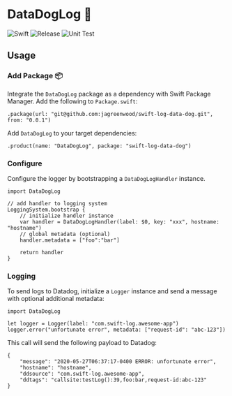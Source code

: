 # DataDogLog 🐶

![Swift](https://img.shields.io/badge/Swift-5.2-orange.svg)
![Release](https://img.shields.io/github/v/tag/jagreenwood/swift-log-data-dog?label=release&logo=github)
![Unit Test](https://github.com/jagreenwood/swift-log-data-dog/workflows/Unit%20Test/badge.svg)

## Usage

###  Add Package 📦
Integrate the `DataDogLog` package as a dependency with Swift Package Manager. Add the following to `Package.swift`:

```
.package(url: "git@github.com:jagreenwood/swift-log-data-dog.git", from: "0.0.1")
```

Add `DataDogLog`  to your target dependencies:

```
.product(name: "DataDogLog", package: "swift-log-data-dog")
```

### Configure

Configure the logger by bootstrapping a `DataDogLogHandler` instance.

```
import DataDogLog

// add handler to logging system
LoggingSystem.bootstrap {
    // initialize handler instance
    var handler = DataDogLogHandler(label: $0, key: "xxx", hostname: "hostname")
    // global metadata (optional)
    handler.metadata = ["foo":"bar"]

    return handler
}
```

### Logging

To send logs to Datadog, initialize a `Logger` instance and send a message with optional additional metadata:

```
import DataDogLog

let logger = Logger(label: "com.swift-log.awesome-app")
logger.error("unfortunate error", metadata: ["request-id": "abc-123"])
```

This call will send the following payload to Datadog:

```
{
    "message": "2020-05-27T06:37:17-0400 ERROR: unfortunate error",
    "hostname": "hostname",
    "ddsource": "com.swift-log.awesome-app",
    "ddtags": "callsite:testLog():39,foo:bar,request-id:abc-123"
}
```
